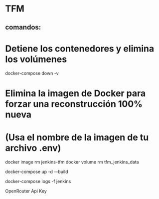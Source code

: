 # TFM
## comandos:



# Detiene los contenedores y elimina los volúmenes
docker-compose down -v

# Elimina la imagen de Docker para forzar una reconstrucción 100% nueva
# (Usa el nombre de la imagen de tu archivo .env)
docker image rm jenkins-tfm
docker volume rm tfm_jenkins_data

docker-compose up -d --build  

docker-compose logs -f jenkins



OpenRouter Api Key